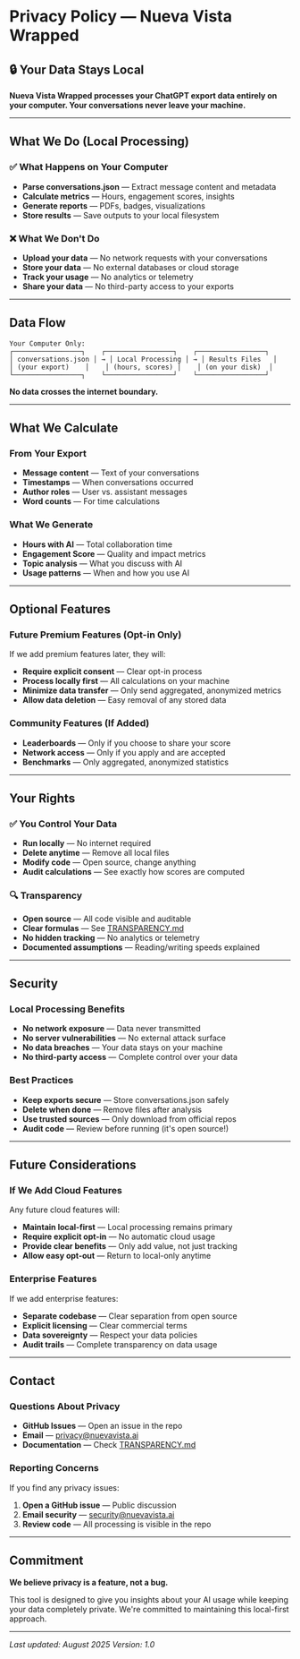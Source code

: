 # Privacy Policy — Nueva Vista Wrapped

## 🔒 Your Data Stays Local

**Nueva Vista Wrapped processes your ChatGPT export data entirely on your computer. Your conversations never leave your machine.**

---

## What We Do (Local Processing)

### ✅ What Happens on Your Computer
- **Parse conversations.json** — Extract message content and metadata
- **Calculate metrics** — Hours, engagement scores, insights
- **Generate reports** — PDFs, badges, visualizations
- **Store results** — Save outputs to your local filesystem

### ❌ What We Don't Do
- **Upload your data** — No network requests with your conversations
- **Store your data** — No external databases or cloud storage
- **Track your usage** — No analytics or telemetry
- **Share your data** — No third-party access to your exports

---

## Data Flow

```
Your Computer Only:
┌─────────────────┐    ┌─────────────────┐    ┌─────────────────┐
│ conversations.json │ → │ Local Processing │ → │ Results Files   │
│ (your export)    │    │ (hours, scores) │    │ (on your disk)  │
└─────────────────┐    └─────────────────┘    └─────────────────┘
```

**No data crosses the internet boundary.**

---

## What We Calculate

### From Your Export
- **Message content** — Text of your conversations
- **Timestamps** — When conversations occurred
- **Author roles** — User vs. assistant messages
- **Word counts** — For time calculations

### What We Generate
- **Hours with AI** — Total collaboration time
- **Engagement Score** — Quality and impact metrics
- **Topic analysis** — What you discuss with AI
- **Usage patterns** — When and how you use AI

---

## Optional Features

### Future Premium Features (Opt-in Only)
If we add premium features later, they will:
- **Require explicit consent** — Clear opt-in process
- **Process locally first** — All calculations on your machine
- **Minimize data transfer** — Only send aggregated, anonymized metrics
- **Allow data deletion** — Easy removal of any stored data

### Community Features (If Added)
- **Leaderboards** — Only if you choose to share your score
- **Network access** — Only if you apply and are accepted
- **Benchmarks** — Only aggregated, anonymized statistics

---

## Your Rights

### ✅ You Control Your Data
- **Run locally** — No internet required
- **Delete anytime** — Remove all local files
- **Modify code** — Open source, change anything
- **Audit calculations** — See exactly how scores are computed

### 🔍 Transparency
- **Open source** — All code visible and auditable
- **Clear formulas** — See [TRANSPARENCY.md](TRANSPARENCY.md)
- **No hidden tracking** — No analytics or telemetry
- **Documented assumptions** — Reading/writing speeds explained

---

## Security

### Local Processing Benefits
- **No network exposure** — Data never transmitted
- **No server vulnerabilities** — No external attack surface
- **No data breaches** — Your data stays on your machine
- **No third-party access** — Complete control over your data

### Best Practices
- **Keep exports secure** — Store conversations.json safely
- **Delete when done** — Remove files after analysis
- **Use trusted sources** — Only download from official repos
- **Audit code** — Review before running (it's open source!)

---

## Future Considerations

### If We Add Cloud Features
Any future cloud features will:
- **Maintain local-first** — Local processing remains primary
- **Require explicit opt-in** — No automatic cloud usage
- **Provide clear benefits** — Only add value, not just tracking
- **Allow easy opt-out** — Return to local-only anytime

### Enterprise Features
If we add enterprise features:
- **Separate codebase** — Clear separation from open source
- **Explicit licensing** — Clear commercial terms
- **Data sovereignty** — Respect your data policies
- **Audit trails** — Complete transparency on data usage

---

## Contact

### Questions About Privacy
- **GitHub Issues** — Open an issue in the repo
- **Email** — privacy@nuevavista.ai
- **Documentation** — Check [TRANSPARENCY.md](TRANSPARENCY.md)

### Reporting Concerns
If you find any privacy issues:
1. **Open a GitHub issue** — Public discussion
2. **Email security** — security@nuevavista.ai
3. **Review code** — All processing is visible in the repo

---

## Commitment

**We believe privacy is a feature, not a bug.**

This tool is designed to give you insights about your AI usage while keeping your data completely private. We're committed to maintaining this local-first approach.

---

*Last updated: August 2025*
*Version: 1.0* 